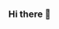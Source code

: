 ### Hi there 👋

<!--
**GusakovIgor/GusakovIgor** is a ✨ _special_ ✨ repository because its `README.md` (this file) appears on your GitHub profile.

Большинство проектов в данном профиле были выполненны в рамках 1 семестра учебного курса Ильи Рудольфовича Дединского (ученики которого неоднократно выступали со своими работами 
на научных конференциях в т.ч. представляли свои работы В.В. Путину в Сириусе, подробнее - http://ded32.net.ru/) 

Most valuable projects:
- В Pr.5-Akinator реализована игра Акинатор с 3-мя режимами, с визуализацией и озвучиванием фраз. 
- В Pr.6-Differentiate реализован дифференциатор, которому на вход подаётся математическое выражение, причём формат ввода легко расширяется. Программа выполняет дифференцирование и упрощение результата, генерирует файл latex и открывает результат в pdf. 
- Pr.7-Language и Programming-is-Art над которыми я сейчас работаю, вместе образуют очень важный проект - реализацию собственного языка программирования и текстового редактора, который будет поддерживать выделение синтаксиса моего языка и иметь несколько дополнителььных функций.
